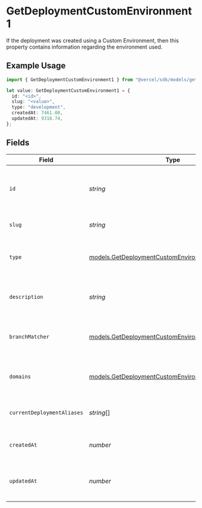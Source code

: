 # GetDeploymentCustomEnvironment1

If the deployment was created using a Custom Environment, then this property contains information regarding the environment used.

## Example Usage

```typescript
import { GetDeploymentCustomEnvironment1 } from "@vercel/sdk/models/getdeploymentop.js";

let value: GetDeploymentCustomEnvironment1 = {
  id: "<id>",
  slug: "<value>",
  type: "development",
  createdAt: 7461.08,
  updatedAt: 9318.74,
};
```

## Fields

| Field                                                                                                          | Type                                                                                                           | Required                                                                                                       | Description                                                                                                    |
| -------------------------------------------------------------------------------------------------------------- | -------------------------------------------------------------------------------------------------------------- | -------------------------------------------------------------------------------------------------------------- | -------------------------------------------------------------------------------------------------------------- |
| `id`                                                                                                           | *string*                                                                                                       | :heavy_check_mark:                                                                                             | Unique identifier for the custom environment (format: env_*)                                                   |
| `slug`                                                                                                         | *string*                                                                                                       | :heavy_check_mark:                                                                                             | URL-friendly name of the environment                                                                           |
| `type`                                                                                                         | [models.GetDeploymentCustomEnvironmentType](../models/getdeploymentcustomenvironmenttype.md)                   | :heavy_check_mark:                                                                                             | The type of environment (production, preview, or development)                                                  |
| `description`                                                                                                  | *string*                                                                                                       | :heavy_minus_sign:                                                                                             | Optional description of the environment's purpose                                                              |
| `branchMatcher`                                                                                                | [models.GetDeploymentCustomEnvironmentBranchMatcher](../models/getdeploymentcustomenvironmentbranchmatcher.md) | :heavy_minus_sign:                                                                                             | Configuration for matching git branches to this environment                                                    |
| `domains`                                                                                                      | [models.GetDeploymentCustomEnvironmentDomains](../models/getdeploymentcustomenvironmentdomains.md)[]           | :heavy_minus_sign:                                                                                             | List of domains associated with this environment                                                               |
| `currentDeploymentAliases`                                                                                     | *string*[]                                                                                                     | :heavy_minus_sign:                                                                                             | List of aliases for the current deployment                                                                     |
| `createdAt`                                                                                                    | *number*                                                                                                       | :heavy_check_mark:                                                                                             | Timestamp when the environment was created                                                                     |
| `updatedAt`                                                                                                    | *number*                                                                                                       | :heavy_check_mark:                                                                                             | Timestamp when the environment was last updated                                                                |